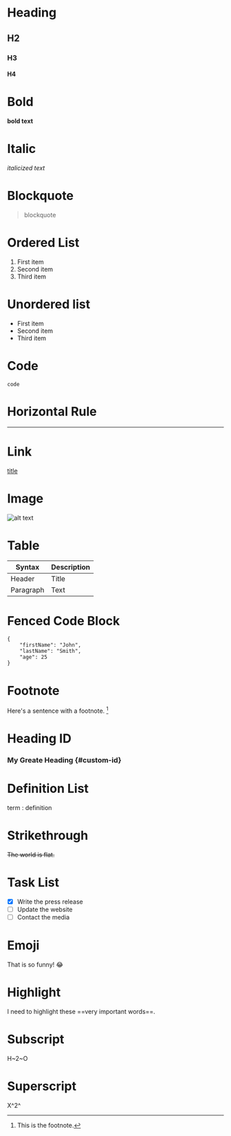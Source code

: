 # Heading

## H2
### H3
#### H4

# Bold

**bold text**

# Italic

*italicized text*

# Blockquote

> blockquote

# Ordered List

1. First item
2. Second item
3. Third item

# Unordered list

- First item
- Second item
- Third item

# Code

`code`

# Horizontal Rule

---

# Link

[title](https://www.example.com)

# Image

![alt text](image.jpg)

# Table

| Syntax    | Description |
|-----------|-------------|
| Header    | Title       |
| Paragraph | Text        |

# Fenced Code Block

```
{
    "firstName": "John",
    "lastName": "Smith",
    "age": 25
}
```

# Footnote

Here's a sentence with a footnote. [^1]

[^1]: This is the footnote.

# Heading ID

### My Greate Heading {#custom-id}

# Definition List

term
: definition

# Strikethrough

~~The world is flat.~~

# Task List

- [x] Write the press release
- [ ] Update the website
- [ ] Contact the media

# Emoji

That is so funny! :joy:

# Highlight

I need to highlight these ==very important words==.

# Subscript

H~2~O

# Superscript

X^2^
